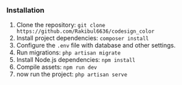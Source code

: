 ### Installation
1. Clone the repository: `git clone https://github.com/Rakibul6636/codesign_color`
2. Install project dependencies: `composer install`
3. Configure the `.env` file with database and other settings.
4. Run migrations: `php artisan migrate`
6. Install Node.js dependencies: `npm install`
7. Compile assets: `npm run dev`
8. now run the project: `php artisan serve`
   
